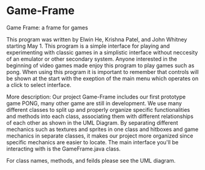 # Game-Frame
Game Frame: a frame for games

This program was written by Elwin He, Krishna Patel, and John Whitney starting May 1.
This program is a simple interface for playing and experimenting with classic games in a simplistic interface without neccesity of an emulator or other secondary system. Anyone interested in the beginning of video games made enjoy this program to play games such as pong. When using this program it is important to remember that controls will be shown at the start with the exeption of the main menu which operates on a click to select interface. 







More description:
Our project Game-Frame includes our first prototype game PONG, many other game are still in development.
We use many different classes to split up and properly organize specific functionalities and methods into each class, associating them with different relationships of each other as shown in the UML Diagram. By separating different mechanics such as textures and sprites in one class and hitboxes and game mechanics in separate classes, it makes our project more organized since specific mechanics are easier to locate. The main interface you'll be interacting with is the GameFrame.java class.

For class names, methods, and feilds please see the UML diagram. 

